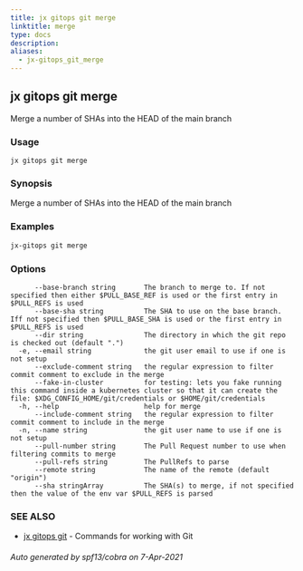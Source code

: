 ```yaml
---
title: jx gitops git merge
linktitle: merge
type: docs
description: 
aliases:
  - jx-gitops_git_merge
---
```


## jx gitops git merge

Merge a number of SHAs into the HEAD of the main branch

### Usage

```
jx gitops git merge
```

### Synopsis

Merge a number of SHAs into the HEAD of the main branch

### Examples

  ```bash
  jx-gitops git merge

  ```
### Options

```
      --base-branch string       The branch to merge to. If not specified then either $PULL_BASE_REF is used or the first entry in $PULL_REFS is used 
      --base-sha string          The SHA to use on the base branch. Iff not specified then $PULL_BASE_SHA is used or the first entry in $PULL_REFS is used
      --dir string               The directory in which the git repo is checked out (default ".")
  -e, --email string             the git user email to use if one is not setup
      --exclude-comment string   the regular expression to filter commit comment to exclude in the merge
      --fake-in-cluster          for testing: lets you fake running this command inside a kubernetes cluster so that it can create the file: $XDG_CONFIG_HOME/git/credentials or $HOME/git/credentials
  -h, --help                     help for merge
      --include-comment string   the regular expression to filter commit comment to include in the merge
  -n, --name string              the git user name to use if one is not setup
      --pull-number string       The Pull Request number to use when filtering commits to merge
      --pull-refs string         The PullRefs to parse
      --remote string            The name of the remote (default "origin")
      --sha stringArray          The SHA(s) to merge, if not specified then the value of the env var $PULL_REFS is parsed
```

### SEE ALSO

* [jx gitops git](..)	 - Commands for working with Git

###### Auto generated by spf13/cobra on 7-Apr-2021
